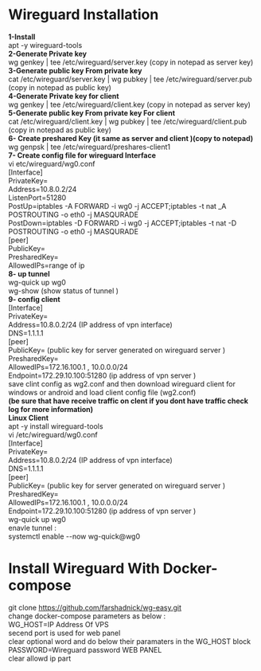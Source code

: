 # Wireguard Installation
<b>1-Install</b><br>
apt -y wireguard-tools <br>
<b>2-Generate Private key </b><br>
wg genkey | tee /etc/wireguard/server.key (copy in notepad as server key)<br>
<b>3-Generate public key From private key </b><br>
cat /etc/wireguard/server.key | wg pubkey | tee /etc/wireguard/server.pub (copy in notepad as public key)<br>
<b>4-Generate Private key for client </b><br>
wg genkey | tee /etc/wireguard/client.key (copy in notepad as server key)<br>
<b>5-Generate public key From private key For client </b><br>
cat /etc/wireguard/client.key | wg pubkey | tee /etc/wireguard/client.pub (copy in notepad as public key)<br>
<b>6- Create preshared Key (it same as server and client )(copy to notepad)</b><br>
wg genpsk | tee /etc/wireguard/preshares-client1 <br>
<b>7- Create config file for wireguard Interface </b><br>
vi etc/wireguard/wg0.conf <br>
[Interface] <br>
PrivateKey= <br>
Address=10.8.0.2/24 <br>
ListenPort=51280 <br>
PostUp=iptables -A FORWARD -i wg0 -j ACCEPT;iptables -t nat _A POSTROUTING -o eth0 -j MASQURADE <br>
PostDown=iptables -D FORWARD -i wg0 -j ACCEPT;iptables -t nat -D POSTROUTING -o eth0 -j MASQURADE <br>
[peer] <br>
PublicKey= <br>
PresharedKey= <br>
AllowedIPs=range of ip <br>
<b>8- up tunnel </b><br>
wg-quick up wg0 <br>
wg-show (show status of tunnel )<br>
<b>9- config client </b><br>
[Interface] <br>
PrivateKey= <br>
Address=10.8.0.2/24 (IP address of vpn interface)<br>
DNS=1.1.1.1 <br>
[peer] <br>
PublicKey= (public key for server generated on wireguard server )<br>
PresharedKey= <br>
AllowedIPs=172.16.100.1 , 10.0.0.0/24<br>
Endpoint=172.29.10.100:51280 (ip address of vpn server )<br>
save clint config as wg2.conf and then download wireguard client for windows or android and load client config file (wg2.conf) <br>
<b>(be sure that have receive traffic on clent if you dont have traffic check log for more information) <br ></b>
<b>Linux Client</b><br>
apt -y install wireguard-tools <br>
vi /etc/wireguard/wg0.conf <br>
[Interface] <br>
PrivateKey= <br>
Address=10.8.0.2/24 (IP address of vpn interface)<br>
DNS=1.1.1.1 <br>
[peer] <br>
PublicKey= (public key for server generated on wireguard server )<br>
PresharedKey= <br>
AllowedIPs=172.16.100.1 , 10.0.0.0/24<br>
Endpoint=172.29.10.100:51280 (ip address of vpn server )<br>
wg-quick up wg0 <br>
enavle tunnel : <br>
systemctl enable --now wg-quick@wg0 <br>
# Install Wireguard With Docker-compose <br>
git clone https://github.com/farshadnick/wg-easy.git <br>
change docker-compose parameters as below : <br>
WG_HOST=IP Address Of VPS <br>
secend port is used for web panel <br>
clear optional word and do below their paramaters in the WG_HOST block <br>
PASSWORD=Wireguard  password WEB PANEL <br>
clear allowd ip part <br>
